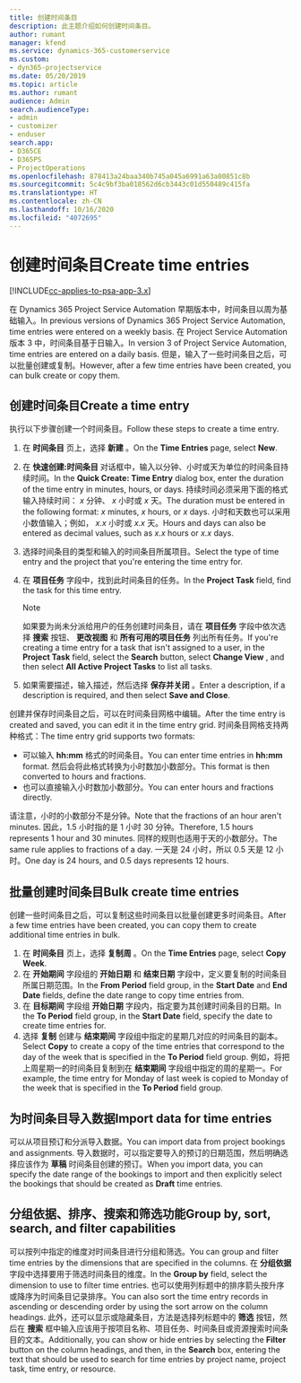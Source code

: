 ```yaml
---
title: 创建时间条目
description: 此主题介绍如何创建时间条目。
author: rumant
manager: kfend
ms.service: dynamics-365-customerservice
ms.custom:
- dyn365-projectservice
ms.date: 05/20/2019
ms.topic: article
ms.author: rumant
audience: Admin
search.audienceType:
- admin
- customizer
- enduser
search.app:
- D365CE
- D365PS
- ProjectOperations
ms.openlocfilehash: 878413a24baa340b745a045a6991a63a00851c8b
ms.sourcegitcommit: 5c4c9bf3ba018562d6cb3443c01d550489c415fa
ms.translationtype: HT
ms.contentlocale: zh-CN
ms.lasthandoff: 10/16/2020
ms.locfileid: "4072695"
---
```

# <a name="create-time-entries"></a><span data-ttu-id="3a4cf-103">创建时间条目</span><span class="sxs-lookup"><span data-stu-id="3a4cf-103">Create time entries</span></span>

[!INCLUDE[cc-applies-to-psa-app-3.x](../includes/cc-applies-to-psa-app-3x.md)]

<span data-ttu-id="3a4cf-104">在 Dynamics 365 Project Service Automation 早期版本中，时间条目以周为基础输入。</span><span class="sxs-lookup"><span data-stu-id="3a4cf-104">In previous versions of Dynamics 365 Project Service Automation, time entries were entered on a weekly basis.</span></span> <span data-ttu-id="3a4cf-105">在 Project Service Automation 版本 3 中，时间条目基于日输入。</span><span class="sxs-lookup"><span data-stu-id="3a4cf-105">In version 3 of Project Service Automation, time entries are entered on a daily basis.</span></span> <span data-ttu-id="3a4cf-106">但是，输入了一些时间条目之后，可以批量创建或复制。</span><span class="sxs-lookup"><span data-stu-id="3a4cf-106">However, after a few time entries have been created, you can bulk create or copy them.</span></span>

## <a name="create-a-time-entry"></a><span data-ttu-id="3a4cf-107">创建时间条目</span><span class="sxs-lookup"><span data-stu-id="3a4cf-107">Create a time entry</span></span>

<span data-ttu-id="3a4cf-108">执行以下步骤创建一个时间条目。</span><span class="sxs-lookup"><span data-stu-id="3a4cf-108">Follow these steps to create a time entry.</span></span>

1. <span data-ttu-id="3a4cf-109">在 **时间条目** 页上，选择 **新建** 。</span><span class="sxs-lookup"><span data-stu-id="3a4cf-109">On the **Time Entries** page, select **New**.</span></span>
2. <span data-ttu-id="3a4cf-110">在 **快速创建:时间条目** 对话框中，输入以分钟、小时或天为单位的时间条目持续时间。</span><span class="sxs-lookup"><span data-stu-id="3a4cf-110">In the **Quick Create: Time Entry** dialog box, enter the duration of the time entry in minutes, hours, or days.</span></span> <span data-ttu-id="3a4cf-111">持续时间必须采用下面的格式输入持续时间： *x* 分钟、 *x* 小时或 *x* 天。</span><span class="sxs-lookup"><span data-stu-id="3a4cf-111">The duration must be entered in the following format: *x* minutes, *x* hours, or *x* days.</span></span> <span data-ttu-id="3a4cf-112">小时和天数也可以采用小数值输入；例如， *x.x* 小时或 *x.x* 天。</span><span class="sxs-lookup"><span data-stu-id="3a4cf-112">Hours and days can also be entered as decimal values, such as *x.x* hours or *x.x* days.</span></span>
3. <span data-ttu-id="3a4cf-113">选择时间条目的类型和输入的时间条目所属项目。</span><span class="sxs-lookup"><span data-stu-id="3a4cf-113">Select the type of time entry and the project that you're entering the time entry for.</span></span>
4. <span data-ttu-id="3a4cf-114">在 **项目任务** 字段中，找到此时间条目的任务。</span><span class="sxs-lookup"><span data-stu-id="3a4cf-114">In the **Project Task** field, find the task for this time entry.</span></span>

    > [!NOTE]
    > <span data-ttu-id="3a4cf-115">如果要为尚未分派给用户的任务创建时间条目，请在 **项目任务** 字段中依次选择 **搜索** 按钮、 **更改视图** 和 **所有可用的项目任务** 列出所有任务。</span><span class="sxs-lookup"><span data-stu-id="3a4cf-115">If you're creating a time entry for a task that isn't assigned to a user, in the **Project Task** field, select the **Search** button, select **Change View** , and then select **All Active Project Tasks** to list all tasks.</span></span>

5. <span data-ttu-id="3a4cf-116">如果需要描述，输入描述，然后选择 **保存并关闭** 。</span><span class="sxs-lookup"><span data-stu-id="3a4cf-116">Enter a description, if a description is required, and then select **Save and Close**.</span></span>

<span data-ttu-id="3a4cf-117">创建并保存时间条目之后，可以在时间条目网格中编辑。</span><span class="sxs-lookup"><span data-stu-id="3a4cf-117">After the time entry is created and saved, you can edit it in the time entry grid.</span></span> <span data-ttu-id="3a4cf-118">时间条目网格支持两种格式：</span><span class="sxs-lookup"><span data-stu-id="3a4cf-118">The time entry grid supports two formats:</span></span>

- <span data-ttu-id="3a4cf-119">可以输入 **hh:mm** 格式的时间条目。</span><span class="sxs-lookup"><span data-stu-id="3a4cf-119">You can enter time entries in **hh:mm** format.</span></span> <span data-ttu-id="3a4cf-120">然后会将此格式转换为小时数加小数部分。</span><span class="sxs-lookup"><span data-stu-id="3a4cf-120">This format is then converted to hours and fractions.</span></span>
- <span data-ttu-id="3a4cf-121">也可以直接输入小时数加小数部分。</span><span class="sxs-lookup"><span data-stu-id="3a4cf-121">You can enter hours and fractions directly.</span></span>

<span data-ttu-id="3a4cf-122">请注意，小时的小数部分不是分钟。</span><span class="sxs-lookup"><span data-stu-id="3a4cf-122">Note that the fractions of an hour aren't minutes.</span></span> <span data-ttu-id="3a4cf-123">因此，1.5 小时指的是 1 小时 30 分钟。</span><span class="sxs-lookup"><span data-stu-id="3a4cf-123">Therefore, 1.5 hours represents 1 hour and 30 minutes.</span></span> <span data-ttu-id="3a4cf-124">同样的规则也适用于天的小数部分。</span><span class="sxs-lookup"><span data-stu-id="3a4cf-124">The same rule applies to fractions of a day.</span></span> <span data-ttu-id="3a4cf-125">一天是 24 小时，所以 0.5 天是 12 小时。</span><span class="sxs-lookup"><span data-stu-id="3a4cf-125">One day is 24 hours, and 0.5 days represents 12 hours.</span></span>

## <a name="bulk-create-time-entries"></a><span data-ttu-id="3a4cf-126">批量创建时间条目</span><span class="sxs-lookup"><span data-stu-id="3a4cf-126">Bulk create time entries</span></span>

<span data-ttu-id="3a4cf-127">创建一些时间条目之后，可以复制这些时间条目以批量创建更多时间条目。</span><span class="sxs-lookup"><span data-stu-id="3a4cf-127">After a few time entries have been created, you can copy them to create additional time entries in bulk.</span></span>

1. <span data-ttu-id="3a4cf-128">在 **时间条目** 页上，选择 **复制周** 。</span><span class="sxs-lookup"><span data-stu-id="3a4cf-128">On the **Time Entries** page, select **Copy Week**.</span></span>
2. <span data-ttu-id="3a4cf-129">在 **开始期间** 字段组的 **开始日期** 和 **结束日期** 字段中，定义要复制的时间条目所属日期范围。</span><span class="sxs-lookup"><span data-stu-id="3a4cf-129">In the **From Period** field group, in the **Start Date** and **End Date** fields, define the date range to copy time entries from.</span></span>
3. <span data-ttu-id="3a4cf-130">在 **目标期间** 字段组 **开始日期** 字段内，指定要为其创建时间条目的日期。</span><span class="sxs-lookup"><span data-stu-id="3a4cf-130">In the **To Period** field group, in the **Start Date** field, specify the date to create time entries for.</span></span>
4. <span data-ttu-id="3a4cf-131">选择 **复制** 创建与 **结束期间** 字段组中指定的星期几对应的时间条目的副本。</span><span class="sxs-lookup"><span data-stu-id="3a4cf-131">Select **Copy** to create a copy of the time entries that correspond to the day of the week that is specified in the **To Period** field group.</span></span> <span data-ttu-id="3a4cf-132">例如，将把上周星期一的时间条目复制到在 **结束期间** 字段组中指定的周的星期一。</span><span class="sxs-lookup"><span data-stu-id="3a4cf-132">For example, the time entry for Monday of last week is copied to Monday of the week that is specified in the **To Period** field group.</span></span>

## <a name="import-data-for-time-entries"></a><span data-ttu-id="3a4cf-133">为时间条目导入数据</span><span class="sxs-lookup"><span data-stu-id="3a4cf-133">Import data for time entries</span></span>

<span data-ttu-id="3a4cf-134">可以从项目预订和分派导入数据。</span><span class="sxs-lookup"><span data-stu-id="3a4cf-134">You can import data from project bookings and assignments.</span></span> <span data-ttu-id="3a4cf-135">导入数据时，可以指定要导入的预订的日期范围，然后明确选择应该作为 **草稿** 时间条目创建的预订。</span><span class="sxs-lookup"><span data-stu-id="3a4cf-135">When you import data, you can specify the date range of the bookings to import and then explicitly select the bookings that should be created as **Draft** time entries.</span></span>

## <a name="group-by-sort-search-and-filter-capabilities"></a><span data-ttu-id="3a4cf-136">分组依据、排序、搜索和筛选功能</span><span class="sxs-lookup"><span data-stu-id="3a4cf-136">Group by, sort, search, and filter capabilities</span></span>

<span data-ttu-id="3a4cf-137">可以按列中指定的维度对时间条目进行分组和筛选。</span><span class="sxs-lookup"><span data-stu-id="3a4cf-137">You can group and filter time entries by the dimensions that are specified in the columns.</span></span> <span data-ttu-id="3a4cf-138">在 **分组依据** 字段中选择要用于筛选时间条目的维度。</span><span class="sxs-lookup"><span data-stu-id="3a4cf-138">In the **Group by** field, select the dimension to use to filter time entries.</span></span> <span data-ttu-id="3a4cf-139">也可以使用列标题中的排序箭头按升序或降序为时间条目记录排序。</span><span class="sxs-lookup"><span data-stu-id="3a4cf-139">You can also sort the time entry records in ascending or descending order by using the sort arrow on the column headings.</span></span> <span data-ttu-id="3a4cf-140">此外，还可以显示或隐藏条目，方法是选择列标题中的 **筛选** 按钮，然后在 **搜索** 框中输入应该用于按项目名称、项目任务、时间条目或资源搜索时间条目的文本。</span><span class="sxs-lookup"><span data-stu-id="3a4cf-140">Additionally, you can show or hide entries by selecting the **Filter** button on the column headings, and then, in the **Search** box, entering the text that should be used to search for time entries by project name, project task, time entry, or resource.</span></span>
